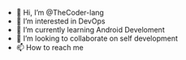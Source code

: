 - 👋 Hi, I’m @TheCoder-lang
- 👀 I’m interested in DevOps
- 🌱 I’m currently learning Android Develoment
- 💞️ I’m looking to collaborate on self development
- 📫 How to reach me

<!---
TheCoder-lang/TheCoder-lang is a ✨ special ✨ repository because its `README.md` (this file) appears on your GitHub profile.
You can click the Preview link to take a look at your changes.
--->
